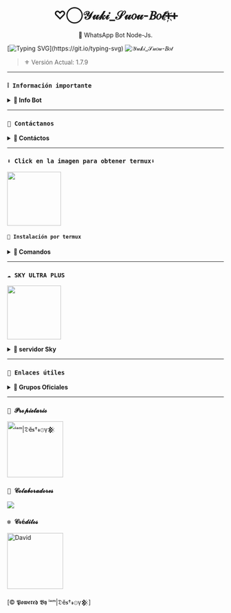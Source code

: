 <h1 align="center">♡⃝𝒴𝓊𝓀𝒾_𝒮𝓊𝑜𝓊-𝐵𝑜𝓉ᚐ҉ᚐ</h1>
 <p align="center">🌹 WhatsApp Bot Node-Js.</p>
</p>

  [![Typing SVG](https://readme-typing-svg.demolab.com?font=Fira+Code&pause=1000&color=FF0000&lines=𝐁𝐢𝐞𝐧𝐯𝐞𝐧𝐢𝐝𝐨+𝐚𝐥+𝐑𝐞𝐩𝐨𝐬𝐢𝐭𝐨𝐫𝐢𝐨+𝐎𝐟𝐢𝐜𝐢𝐚𝐥+𝐝𝐞;✨𝐘𝐮𝐤𝐢-𝐒𝐮𝐨𝐮-𝐁𝐨𝐭✨;𝐆𝐫𝐚𝐜𝐢𝐚𝐬+𝐩𝐨𝐫+𝐩𝐫𝐞𝐟𝐞𝐫𝐢𝐫𝐧𝐨𝐬;𝐂𝐫𝐞𝐚𝐝𝐨+𝐩𝐨𝐫+𝐈'𝐚𝐦|𝐃𝐞𝐬𝐭𝐫𝐨𝐲𒆜;✨+🌹🫦💖!!!)](https://git.io/typing-svg)
![𝒴𝓊𝓀𝒾_𝒮𝓊𝑜𝓊-𝐵𝑜𝓉](https://files.catbox.moe/om9jai.jpg)
> ⚜️ Versión Actual: 1.7.9 
---

### **`❕️ Información importante`**

<details>
 <summary><b> 🌷 Info Bot</b></summary>

* Este proyecto **no está afiliado de ninguna manera** con `WhatsApp`, `Inc. WhatsApp` es una marca registrada de `WhatsApp LLC`, y este bot es un **desarrollo independiente** que **no tiene ninguna relación oficial con la compañía**.

</details>

---

### **`💭 Contáctanos`**

<details>
<summary><b> 🌻 Contáctos</b></summary>

* thekingdestroy507@gmail.com
* https://wa.me/584120346669
* https://wa.me/584128382768

</details>

---

### **`⬇️ Click en la imagen para obtener termux⬇️`**
<a
href="https://www.mediafire.com/file/3hsvi3xkpq3a64o/termux_118.a"><img src="https://qu.ax/finc.jpg" height="125px"></a>

<div align=>

#### **`🚀 Instalación por termux`**

<details>
 <summary><b> 💫 Comandos</b></summary>

#### **✨ Instalación manual por termux**
> **Nota** Comandos para instalar de forma manual, Copia los códigos uno por uno, no los pegues todos juntos a la vez.

```bash
termux-setup-storage
```

```bash
apt update && apt upgrade && pkg install -y git nodejs ffmpeg imagemagick yarn
```

```bash
git clone https://github.com/The-King-Destroy/Yuki_Suou-Bot && cd Yuki_Suou-Bot
```

```bash
yarn install && npm install
```

```bash
npm start
```
> **Warning** Si aparece (Y/I/N/O/D/Z) [default=N] ? use la letra "y" + "ENTER" para continuar con la instalación 
---

#### 📁 INSTALACIÓN POR TERMUX - ARCHIVOS
> **Nota** Descargué y Descomprime
### [`Yuki_Suou-Bot ~ Archivos`](https://github.com/The-King-Destroy/Yuki_Suou-Bot/archive/refs/heads/master.zip)

```bash
termux-setup-storage
```

```bash
apt update && apt upgrade && pkg install -y git nodejs ffmpeg imagemagick yarn
```

```bash
cd storage/downloads/Yuki_Suou-Bot-master/Yuki_Suou-Bot-master 
```

```bash
yarn install
```

```bash
npm install
```

```bash
npm start
```
* #### APLICACIÓN RECOMENDADA PARA [`DESCOMPRIMIR`](https://play.google.com/store/apps/details?id=com.rarlab.rar)
* #### APLICACIÓN RECOMENDADA PARA EDITAR [`NÚMERO DE OWNER`](https://play.google.com/store/apps/details?id=com.rhmsoft.code)
> **Nota** Guardar los archivos en la ubicación: storage/downloads/Yuki_Suou-Bot-master/Yuki_Suou-Bot-master   
----
#### **🟢 Activar en caso de detenerse en termux**

Si después de instalar el bot en Termux se detiene (pantalla en blanco, pérdida de conexión a Internet, reinicio del dispositivo), sigue estos pasos:

1. Abre Termux y navega al directorio del bot:
    ```bash
    cd Yuki_Suou-Bot
    ```

2. Inicia el bot nuevamente:
    ```bash
    npm start
    ```

---

#### **⚜️ Obtener otro codigo qr en termux**

Si después de instalar el bot en Termux y iniciar la session del bot (el numero se va a soporte, se cierra la conexión o demorastes al conectar), sigue estos pasos:

1. Abre Termux y navega al directorio del bot:
    ```bash
    cd Yuki_Suou-Bot
    ```

2. Elimina la carpeta MiniSession:
    ```bash
    rm -rf YukiSession
    ```

3. Inicia el bot nuevamente:
    ```bash
    npm start
    ```

---

### **🤖 Para activar 24/7 (termux)**

> comando para obtener la bot 24/7 en termux

```bash
npm i -g pm2 && pm2 start index.js && pm2 save && pm2 logs
```

</details>

---

### **`☁️ SKY ULTRA PLUS`**

<a
href="https://dash.skyultraplus.com/home"><img src="https://qu.ax/zFzXF.png" height="125px"></a>

<details>
 <summary><b> 🌹 servidor Sky</b></summary>

* Dashboard  [`Dash`](https://dash.skyultraplus.com)
* Panel [`Panel`](https://panel.skyultraplus.com)
* Canal de WhatsApp [`Canal sky`](https://whatsapp.com/channel/0029VakUvreFHWpyWUr4Jr0g)
* Comunidad  [`Aquí`](https://chat.whatsapp.com/JPwcXvPEUwlEOyjI3BpYys)
* Contacto(s) [`Gata Dios`](https://wa.me/message/B3KTM5XN2JMRD1) / [`Russell`](https://api.whatsapp.com/send/?phone=15167096032&text&type=phone_number&app_absent=0) / [`elrebelde21`](https://facebook.com/elrebelde21)
* Discord [`SkyUltraPlus`](https://discord.gg/Ph4eWsZ8)

</details>

---

### **`🔗 Enlaces útiles`**

<details>
 <summary><b> 🍒 Grupos Oficiales </b></summary>

| APP | TIPO | ENLACE |
|------|-------------|-------|
| WhatsApp | 𝒞𝒶𝓃𝒶𝓁 𝒪𝒻𝒾𝒸𝒾𝒶𝓁 | [¡Click aquí!](https://whatsapp.com/channel/0029VapSIvR5EjxsD1B7hU3T) |
| WhatsApp | 𝒢𝓇𝓊𝓅𝑜 𝒪𝒻𝒾𝒸𝒾𝒶𝓁 | [¡Click aquí!](https://chat.whatsapp.com/E78uEs2qJIE0apCLB7rSQZ) |
| WhatsApp | 𝒞𝑜𝓂𝓊𝓃𝒾𝒹𝒶𝒹 𝒪𝒻𝒾𝒸𝒾𝒶𝓁 | [¡Click aquí!](https://chat.whatsapp.com/BuLovToIxdiLeycG2d3xJN) |

</details>

---

### **`👑 𝓟𝓻𝓸𝓹𝓲𝓮𝓽𝓪𝓻𝓲𝓸`**
<a
href="https://github.com/The-King-Destroy"><img src="https://github.com/The-King-Destroy.png" width="130" height="130" alt="
ⁱᵃᵐ|𝔇ĕ𝐬†𝓻⊙γ𒆜"/></a>

### **`🌟 𝓒𝓸𝓵𝓪𝓫𝓸𝓻𝓪𝓭𝓸𝓻𝓮𝓼`**
<a href="https://github.com/The-King-Destroy/Yuki_Suou-Bot/graphs/contributors">
<img src="https://contrib.rocks/image?repo=The-King-Destroy/Yuki_Suou-Bot" /> 
</a>

### **`❇️ 𝓒𝓻é𝓭𝓲𝓽𝓸𝓼`**
<a
href="https://github.com/David-Chian"><img src="https://github.com/David-Chian.png" width="130" height="130" alt="David"/></a>

[© 𝕻𝖔𝖜𝖊𝖗𝖊𝖉 𝕭𝖞 ⁱᵃᵐ|𝔇ĕ𝐬†𝓻⊙γ𒆜]
